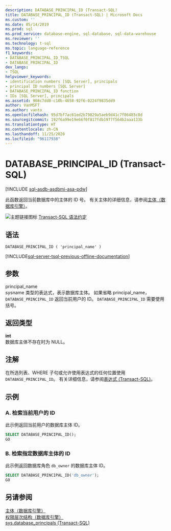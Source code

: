 ```yaml
---
description: DATABASE_PRINCIPAL_ID (Transact-SQL)
title: DATABASE_PRINCIPAL_ID (Transact-SQL) | Microsoft Docs
ms.custom: ''
ms.date: 05/14/2019
ms.prod: sql
ms.prod_service: database-engine, sql-database, sql-data-warehouse
ms.reviewer: ''
ms.technology: t-sql
ms.topic: language-reference
f1_keywords:
- DATABASE_PRINCIPAL_ID_TSQL
- DATABASE_PRINCIPAL_ID
dev_langs:
- TSQL
helpviewer_keywords:
- identification numbers [SQL Server], principals
- principal ID numbers [SQL Server]
- DATABASE_PRINCIPAL_ID function
- IDs [SQL Server], principals
ms.assetid: 908c7dd8-c10b-4658-92f6-0224f9835dd9
author: VanMSFT
ms.author: vanto
ms.openlocfilehash: 95d7bf7ac61ed2b79829a5aeb9d41c7f06485c8d
ms.sourcegitcommit: 192f6a99e19e66f0f817fdb1977f564b2aaa133b
ms.translationtype: HT
ms.contentlocale: zh-CN
ms.lasthandoff: 11/25/2020
ms.locfileid: "96117938"
---
```

# <a name="database_principal_id-transact-sql"></a>DATABASE_PRINCIPAL_ID (Transact-SQL)
[!INCLUDE [sql-asdb-asdbmi-asa-pdw](../../includes/applies-to-version/sql-asdb-asdbmi-asa.md)]

此函数返回当前数据库中的主体的 ID 号。 有关主体的详细信息，请参阅[主体（数据库引擎）](../../relational-databases/security/authentication-access/principals-database-engine.md)。
  
![主题链接图标](../../database-engine/configure-windows/media/topic-link.gif "“主题链接”图标") [Transact-SQL 语法约定](../../t-sql/language-elements/transact-sql-syntax-conventions-transact-sql.md)
  
## <a name="syntax"></a>语法  
  
```syntaxsql
DATABASE_PRINCIPAL_ID ( 'principal_name' )  
```  
  
[!INCLUDE[sql-server-tsql-previous-offline-documentation](../../includes/sql-server-tsql-previous-offline-documentation.md)]

## <a name="arguments"></a>参数
principal_name  
sysname 类型的表达式，表示数据库主体。 如果省略 principal_name，`DATABASE_PRINCIPAL_ID` 返回当前用户的 ID。 `DATABASE_PRINCIPAL_ID` 需要使用括号。
  
## <a name="return-types"></a>返回类型
**int**  
数据库主体不存在时为 NULL。
  
## <a name="remarks"></a>注解  
在所选列表、WHERE 子句或允许使用表达式的任何位置使用 `DATABASE_PRINCIPAL_ID`。 有关详细信息，请参阅[表达式 (Transact-SQL)](../../t-sql/language-elements/expressions-transact-sql.md)。
  
## <a name="examples"></a>示例  
  
### <a name="a-retrieving-the-id-of-the-current-user"></a>A. 检索当前用户的 ID  
此示例返回当前用户的数据库主体 ID。
  
```sql
SELECT DATABASE_PRINCIPAL_ID();  
GO  
```  
  
### <a name="b-retrieving-the-id-of-a-specified-database-principal"></a>B. 检索指定数据库主体的 ID  
此示例返回数据库角色 `db_owner` 的数据库主体 ID。
  
```sql
SELECT DATABASE_PRINCIPAL_ID('db_owner');  
GO  
```  
  
## <a name="see-also"></a>另请参阅
[主体（数据库引擎）](../../relational-databases/security/authentication-access/principals-database-engine.md)  
[权限层次结构（数据库引擎）](../../relational-databases/security/permissions-hierarchy-database-engine.md)  
[sys.database_principals (Transact-SQL)](../../relational-databases/system-catalog-views/sys-database-principals-transact-sql.md)
  
  
